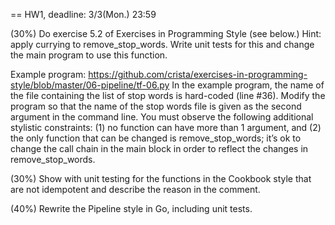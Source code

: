 == HW1, deadline: 3/3(Mon.) 23:59

(30%) Do exercise 5.2 of Exercises in Programming Style (see below.) Hint: apply currying to remove_stop_words. Write unit tests for this and change the main program to use this function.

Example program: https://github.com/crista/exercises-in-programming-style/blob/master/06-pipeline/tf-06.py
In the example program, the name of the file containing the list of stop words is hard-coded (line #36). Modify the program so that the name of the stop words file is given as the second argument in the command line. You must observe the following additional stylistic constraints: (1) no function can have more than 1 argument, and (2) the only function that can be changed is remove_stop_words; it’s ok to change the call chain in the main block in order to reflect the changes in remove_stop_words.


(30%) Show with unit testing for the functions in the Cookbook style that are not idempotent and describe the reason in the comment.


(40%) Rewrite the Pipeline style in Go, including unit tests.
